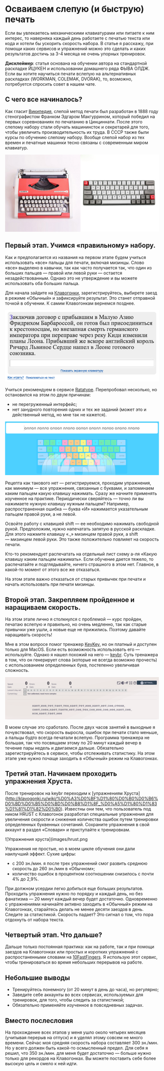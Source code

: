 # Осваиваем слепую (и быструю) печать

Если вы увлекаетесь механическими клавиатурами или питаете к ним интерес, то наверняка каждый день работаете с печатью текста или кода и хотели бы ускорить скорость набора. В статье я расскажу, при помощи каких сервисов и упражнений можно это сделать и каких результатов достичь за 3-4 месяца не очень упорных тренировок.

**Дисклеймер**: статья основана на обучении автора на стандартной раскладке ЙЦУКЕН и использовании домашнего ряда ФЫВА ОЛДЖ. Если вы хотите научиться печати вслепую на альтернативных раскладках (WORKMAN, COLEMAK, DVORAK), то, возможно, потребуется спросить совет в нашем чате.

## С чего все начиналось?

Как гласит [Википедия](https://ru.wikipedia.org/wiki/%D0%A1%D0%BB%D0%B5%D0%BF%D0%BE%D0%B9_%D0%BC%D0%B5%D1%82%D0%BE%D0%B4_%D0%BF%D0%B5%D1%87%D0%B0%D1%82%D0%B8), слепой метод печати был разработан в 1888 году стенографистом Франком Эдгаром Макгуррином, который победил на первых соревнованиях по печатанию в Цинциннати. После этого слепому набору стали обучать машининсток и секретарей для того, чтобы увеличить производительность их труда. В СССР также были курсы по обучению слепому набору. Вообще слепой набор из тех времен и печатные машинки тесно связаны с современным миром клавиатур.

![Печатная машинка и 60% клавиатура](images/typewriter.png)

## Первый этап. Учимся «правильному» набору.

Как и предполагается из названия на первом этапе будем учиться использовать «все» пальцы для печати, включая мизинцы. Слово «все» выделено в кавычки, так как часто получается так, что один из больших пальцев — правой или левой руки — остается незадействованным. Однако это не утверждение и вы можете использовать оба больших пальца.

Для начала зайдите на [Клавогонки](https://klavogonki.ru/), зарегистрируйтесь, выбирете заезд в режиме «Обычный» и зафиксируйте результат. Это станет отправной точкой в обучении. К самим Клавогонкам вернемся позднее.

![Клавогонки](images/klavogonki.png)

Учиться рекомендуем в сервисе [Ratatype](https://www.ratatype.ru/). Перепробовал несколько, но остановился на этом по двум причинам:

* не перегруженный интерфейс;
* нет занудного повторения одних и тех же заданий (может это и действенный метод, но мне так не кажется).

![Ratatype](images/ratatype.png)

Рецепта как такового нет — регистрируемся, проходим упражнения, как минимум — все упражнения, связанные с буквами, и запоминаем каким пальцем какую клавишу нажимать. Сразу же начните применять изученное на практике. Периодически сверяйтесь — точно ли вы нажимаете нужную клавишу нужным пальцем? Например, распространенная ошибка — буква «И» нажимается указательным пальцем правой руки, а не левой. 

Освойте работу с клавишей shift — ее необходимо нажимать свободной рукой. Предположим, нужно напечатать запятую в русской раскладке. Для этого нажмите клавишу «.,» мизинцем правой руки, а shift — мизинцем левой руки. Это также положительно повлияет на скорость печати.

Кто-то рекомендует распечатать на отдельный лист схему а-ля «Какую клавишу каким пальцем нажимать». Если обучение дается тяжело, то распечатайте и подглядывайте, ничего страшного в этом нет. Главное, в какой-то момент от этого все же отказаться.

На этом этапе важно отказаться от старых привычек при печати и начать использовать при печати мизинцы.

## Второй этап. Закрепляем пройденное и наращиваем скорость.

На этом этапе лично я столкнулся с проблемой — курс пройден, печатаю вслепую и правильно, но очень медленно, так как старые привычки уже ушли, а новые еще не прижились. Поэтому давайте наращивать скорость!

Мне в этом вопросе помог тренажер [KeyKey](https://keykey.ninja/), но он платный и доступен только для MacOS. Если есть возможность использовать его — используйте. Однако я нашел похожий на него — [keybr](https://www.keybr.com/). Суть тренажера в том, что он генерирует слова (которые не всегда возможно прочесть) с использованием определенных букв, постепенно увеличивая сложность.

![Keybr](images/keybr.png)

В моем случае это сработало. После двух часов занятий в выходные я почувствовал, что скорость выросла, ошибок при печати стало меньше, а пальцы будто всегда печатали вслепую. Программа тренажера не большая, так что посвящаем этому по 20 минут каждый вечер в течение пары недель и двигаемся дальше. Обязательно зарегистрируйтесь в сервисе, чтобы отслеживать статистику. На этом этапе уже нужно почаще заходить в «Обычный» режим на Клавогонках.

## Третий этап. Начинаем проходить упражнения Хруста.

После тренировок на keybr переходим к [упражнениям Хруста] (http://klavogonki.ru/wiki/%D0%A3%D0%BF%D1%80%D0%B0%D0%B6%D0%BD%D0%B5%D0%BD%D0%B8%D1%8F_%D0%A5%D1%80%D1%83%D1%81%D1%82%D0%B0). Известны они тем, что пользователь под ником HRUST с Клавогонок разработал специальные упражнения для увеличения скорости и снижения количества ошибок путем тренировки определенных буквенных сочетаний. Сохраните упражнения в свой аккаунт в раздел «Словари» и приступайте к тренировкам.

![Упражнения хруста](images/hrust.png

Упражнения не простые, но в моем цикле обучения они дали наилучший эффект. Сухие цифры:

* с 200 зн./мин. я после трех упражнений смог развить среднюю скорость до 260 зн./мин в «Обычном»;
* количество ошибок в процентном соотношении снизилось с почти 4% до 2,9%.

При должном усердии легко добиться еще больших результатов. Проходить упражнения нужно по порядку и каждый день, но без фанатизма — 20 минут каждый вечер будет достаточно. Одновременно с упражнениями начинайте активно заходить в «Обычный» режим на Клавогонках, старайтесь делать не менее десяти заездов в день. Следите за статистикой. Скорость падает? Это сигнал о том, что пора отдохнуть от набора текста.

## Четвертый этап. Что дальше?

Дальше только постоянная практика: как на работе, так и при помощи заездов на Клавогонках или простых и коротких упражнений с распростаненными словами на [10FastFingers](https://10fastfingers.com/typing-test/russian). Я использую этот сервис, чтобы тренироваться во время небольших перерывов на работе. 

## Небольшие выводы

* Тренируйтесь понемногу (от 20 минут в день до часа), но регулярно;
* Заведите себе аккаунты во всех сервисах, используемых для тренировок, для того, чтобы следить за статистикой;
* Обязательно применяйте изученное в повседневных задачах.

## Вместо послесловия

На прохождение всех этапов у меня ушло около четырех месяцев (учитывая перерыв на отпуск) и я уделял этому совсем не много времени. Сейчас моя средняя скорость набора составляет 300 зн./мин. Но у всего должен быть какой-то осмысленный предел. Для себя я решил, что 350 зн./мин. для меня будет достаточно — больше нужно только для рекордов на Клавогонках. Вы можете поставить себе более высокую цель и смело к ней идти.
